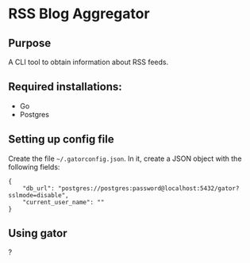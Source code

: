 # RSS Blog Aggregator

## Purpose
A CLI tool to obtain information about RSS feeds.

## Required installations:
* Go
* Postgres

## Setting up config file
Create the file `~/.gatorconfig.json`. In it, create a JSON object with the following fields:
```
{
    "db_url": "postgres://postgres:password@localhost:5432/gator?sslmode=disable",
    "current_user_name": ""
}
```

## Using gator
?
